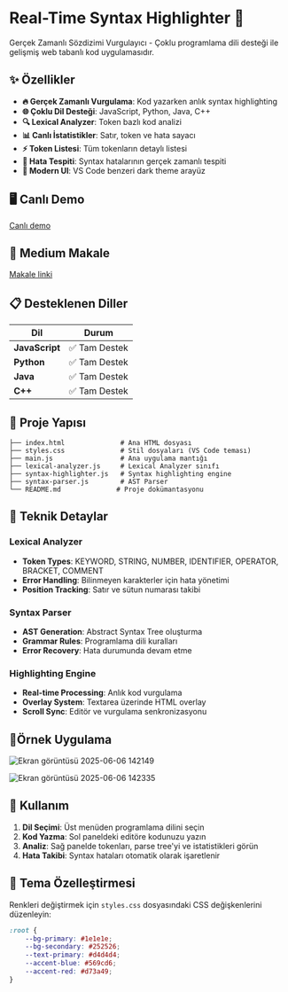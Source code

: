 # Real-Time Syntax Highlighter 🚀

Gerçek Zamanlı Sözdizimi Vurgulayıcı - Çoklu programlama dili desteği ile gelişmiş web tabanlı kod uygulamasıdır.


## ✨ Özellikler

- **🔥 Gerçek Zamanlı Vurgulama**: Kod yazarken anlık syntax highlighting
- **🌐 Çoklu Dil Desteği**: JavaScript, Python, Java, C++ 
- **🔍 Lexical Analyzer**: Token bazlı kod analizi
- **📊 Canlı İstatistikler**: Satır, token ve hata sayacı
- **⚡ Token Listesi**: Tüm tokenların detaylı listesi
- **🎯 Hata Tespiti**: Syntax hatalarının gerçek zamanlı tespiti
- **🎨 Modern UI**: VS Code benzeri dark theme arayüz

## 🖥️ Canlı Demo
[Canlı demo](https://sevdebetul0.github.io/Syntax-Highlighter/)

## 🔗 Medium Makale  
[Makale linki](https://medium.com/@23360859038/gerçek-zamanlı-sözdizimi-vurgulayıcı-ile-web-tabanlı-gui-uygulaması-13a279a68463)

## 📋 Desteklenen Diller

| Dil | Durum | 
|-----|-------|
| **JavaScript** | ✅ Tam Destek 
| **Python** | ✅ Tam Destek 
| **Java** | ✅ Tam Destek 
| **C++** | ✅ Tam Destek 

## 🎯 Proje Yapısı

```
├── index.html              # Ana HTML dosyası
├── styles.css              # Stil dosyaları (VS Code teması)
├── main.js                 # Ana uygulama mantığı
├── lexical-analyzer.js     # Lexical Analyzer sınıfı
├── syntax-highlighter.js   # Syntax highlighting engine
├── syntax-parser.js        # AST Parser
└── README.md              # Proje dokümantasyonu
```

## 🔧 Teknik Detaylar

### Lexical Analyzer
- **Token Types**: KEYWORD, STRING, NUMBER, IDENTIFIER, OPERATOR, BRACKET, COMMENT
- **Error Handling**: Bilinmeyen karakterler için hata yönetimi
- **Position Tracking**: Satır ve sütun numarası takibi

### Syntax Parser
- **AST Generation**: Abstract Syntax Tree oluşturma
- **Grammar Rules**: Programlama dili kuralları
- **Error Recovery**: Hata durumunda devam etme

### Highlighting Engine
- **Real-time Processing**: Anlık kod vurgulama
- **Overlay System**: Textarea üzerinde HTML overlay
- **Scroll Sync**: Editör ve vurgulama senkronizasyonu
## 🧪Örnek Uygulama
![Ekran görüntüsü 2025-06-06 142149](https://github.com/user-attachments/assets/ae07e7fd-9b02-4d75-852d-ae2bbf25d085)

![Ekran görüntüsü 2025-06-06 142335](https://github.com/user-attachments/assets/ee904017-123e-418b-94f0-a6db428ec20b)

## 🎯 Kullanım

1. **Dil Seçimi**: Üst menüden programlama dilini seçin
2. **Kod Yazma**: Sol paneldeki editöre kodunuzu yazın
3. **Analiz**: Sağ panelde tokenları, parse tree'yi ve istatistikleri görün
4. **Hata Takibi**: Syntax hataları otomatik olarak işaretlenir

## 🎨 Tema Özelleştirmesi
 Renkleri değiştirmek için `styles.css` dosyasındaki CSS değişkenlerini düzenleyin:

```css
:root {
    --bg-primary: #1e1e1e;
    --bg-secondary: #252526;
    --text-primary: #d4d4d4;
    --accent-blue: #569cd6;
    --accent-red: #d73a49;
}
```
